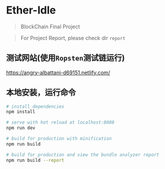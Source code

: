 # Ether-Idle

> BlockChain Final Project

> For Project Report, please check dir `report`

## 测试网站(使用`Ropsten`测试链运行)
https://angry-albattani-d69151.netlify.com/

## 本地安装，运行命令

``` bash
# install dependencies
npm install

# serve with hot reload at localhost:8080
npm run dev

# build for production with minification
npm run build

# build for production and view the bundle analyzer report
npm run build --report
```

